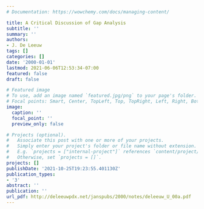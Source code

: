 ```yaml
---
# Documentation: https://wowchemy.com/docs/managing-content/

title: A Critical Discussion of Gap Analysis
subtitle: ''
summary: ''
authors:
- J. De Leeuw
tags: []
categories: []
date: '2000-01-01'
lastmod: 2021-06-06T12:53:34-07:00
featured: false
draft: false

# Featured image
# To use, add an image named `featured.jpg/png` to your page's folder.
# Focal points: Smart, Center, TopLeft, Top, TopRight, Left, Right, BottomLeft, Bottom, BottomRight.
image:
  caption: ''
  focal_point: ''
  preview_only: false

# Projects (optional).
#   Associate this post with one or more of your projects.
#   Simply enter your project's folder or file name without extension.
#   E.g. `projects = ["internal-project"]` references `content/project/deep-learning/index.md`.
#   Otherwise, set `projects = []`.
projects: []
publishDate: '2021-10-25T19:23:55.401130Z'
publication_types:
- '3'
abstract: ''
publication: ''
url_pdf: http://deleeuwpdx.net/janspubs/2000/notes/deleeuw_U_00a.pdf
---
```

